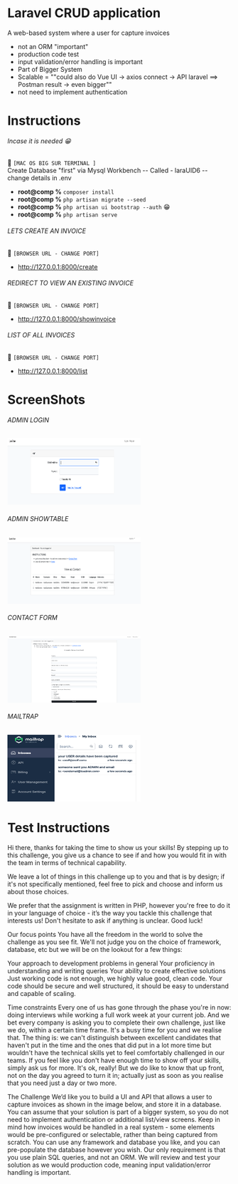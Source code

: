 [//]: <> (// This is confusing, I KNOW, so let me explain it to you)
# Laravel CRUD application
A web-based system where a user for capture invoices
* not an ORM "important"
* production code test
* input validation/error handling is important
* Part of Bigger System
* Scalable = ""could also do Vue UI -> axios connect -> API laravel ==> Postman result -> even bigger""
* not need to implement authentication 


# Instructions
###### Incase it is needed :grin:
:checkered_flag: ```[MAC OS BIG SUR TERMINAL ]```  
Create Database "first" via Mysql Workbench -- 
Called - laraUID6 -- change details in .env

- **root@comp %** ```composer install```
- **root@comp %** ```php artisan migrate --seed```
- **root@comp %** ```php artisan ui bootstrap --auth``` :grin:
- **root@comp %** ```php artisan serve```

[//]: <> (// put here so I dont have to redo it again for another test => copy paste :-/ ...)
[//]: <> (// composer require laravel/ui)
[//]: <> (// php artisan key:generate`)
[//]: <> (// php artisan ui bootstrap`)
[//]: <> (// php artisan ui vue --auth`)
[//]: <> (// php artisan session:table)
[//]: <> (// npm install)
[//]: <> (// npm run dev)

###### LETS CREATE AN INVOICE
:checkered_flag: ```[BROWSER URL - CHANGE PORT]``` 
- <a href="http://127.0.0.1:8000/create">http://127.0.0.1:8000/create</a>

###### REDIRECT TO VIEW AN EXISTING INVOICE
:checkered_flag: ```[BROWSER URL - CHANGE PORT]``` 
- <a href="http://127.0.0.1:8000/showinvoice">http://127.0.0.1:8000/showinvoice</a>

###### LIST OF ALL INVOICES
:checkered_flag: ```[BROWSER URL - CHANGE PORT]``` 
- <a href="http://127.0.0.1:8000/list">http://127.0.0.1:8000/list</a>




# ScreenShots

###### ADMIN LOGIN
<img src="https://raw.githubusercontent.com/DeanDevel/DevTests/main/2022/Propay/images/showtable.png" alt="create contact" width="300" height="150">

###### ADMIN SHOWTABLE
<img src="https://raw.githubusercontent.com/DeanDevel/DevTests/main/2022/Propay/images/admin.png" alt="create contact" width="300" height="150">

###### CONTACT FORM
<img src="https://raw.githubusercontent.com/DeanDevel/DevTests/main/2022/Propay/images/contactform.png" alt="create contact" width="300" height="150">

###### MAILTRAP
<img src="https://raw.githubusercontent.com/DeanDevel/DevTests/main/2022/Propay/images/mailtrap.png" alt="create contact" width="300" height="150">


# Test Instructions
Hi there, thanks for taking the time to show us your skills! By stepping up to this challenge, you give us a chance to see if and how you would fit in with the team in terms of technical capability.

We leave a lot of things in this challenge up to you and that is by design; if it's not specifically mentioned, feel free to pick and choose and inform us about those choices.

We prefer that the assignment is written in PHP, however you're free to do it in your language of choice - it’s the way you tackle this challenge that interests us!
Don't hesitate to ask if anything is unclear.
Good luck!

Our focus points
You have all the freedom in the world to solve the challenge as you see fit. We'll not judge you on the choice of framework, database, etc but we will be on the lookout for a few things:

Your approach to development problems in general
Your proficiency in understanding and writing queries
Your ability to create effective solutions
Just working code is not enough, we highly value good, clean code. Your code should be secure and well structured, it should be easy to understand and capable of scaling.

Time constraints
Every one of us has gone through the phase you're in now: doing interviews while working a full work week at your current job. And we bet every company is asking you to complete their own challenge, just like we do, within a certain time frame. It's a busy time for you and we realise that.
The thing is: we can't distinguish between excellent candidates that haven't put in the time and the ones that did put in a lot more time but wouldn't have the technical skills yet to feel comfortably challenged in our teams.
If you feel like you don't have enough time to show off your skills, simply ask us for more. It's ok, really! But we do like to know that up front, not on the day you agreed to turn it in; actually just as soon as you realise that you need just a day or two more.

The Challenge
We’d like you to build a UI and API that allows a user to capture invoices as shown in the image below, and store it in a database. You can assume that your solution is part of a bigger system, so you do not need to implement authentication or additional list/view screens. Keep in mind how invoices would be handled in a real system - some elements would be pre-configured or selectable, rather than being captured from scratch.
You can use any framework and database you like, and you can pre-populate the database however you wish. Our only requirement is that you use plain SQL queries, and not an ORM. We will review and test your solution as we would production code, meaning input validation/error handling is important. 
